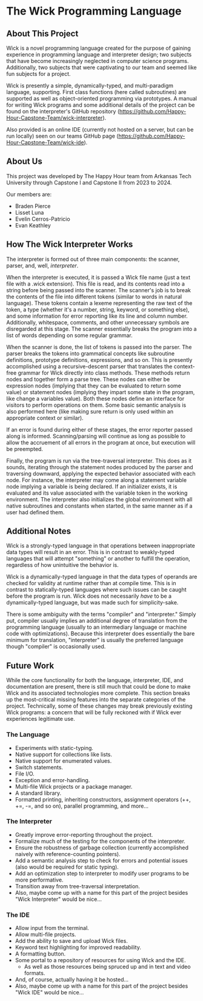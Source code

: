 # The Wick Programming Language

## About This Project
Wick is a novel programming language created for the purpose of gaining
experience in programming language and interpreter design; two subjects that
have become increasingly neglected in computer science programs. Additionally,
two subjects that were captivating to our team and seemed like fun subjects for
a project. 

Wick is presently a simple, dynamically-typed, and multi-paradigm language,
supporting. First class functions (here called subroutines) are supported as
well as object-oriented programming via prototypes. A manual for writing Wick
programs and some additional details of the project can be found on the
interpreter's GitHub repository
(https://github.com/Happy-Hour-Capstone-Team/wick-interpreter).

Also provided is an online IDE (currently not hosted on a server, but can be run
locally) seen on our teams GitHub page
(https://github.com/Happy-Hour-Capstone-Team/wick-ide).

## About Us
This project was developed by The Happy Hour team from Arkansas Tech University
through Capstone I and Capstone II from 2023 to 2024. 

Our members are:
- Braden Pierce
- Lisset Luna
- Evelin Cerros-Patricio
- Evan Keathley

## How The Wick Interpreter Works
The interpreter is formed out of three main components: the scanner, parser,
and, well, *interpreter*. 

When the interpreter is executed, it is passed a Wick file name (just a text
file with a .wick extension). This file is read, and its contents read into a
string before being passed into the scanner. The scanner's job is to break the
contents of the file into different tokens (similar to words in natural
language). These tokens contain a lexeme representing the raw text of the token,
a type (whether it's a number, string, keyword, or something else), and some
information for error reporting like its line and column number. Additionally,
whitespace, comments, and other unnecessary symbols are disregarded at this
stage. The scanner essentially breaks the program into a list of words depending
on some regular grammar. 

When the scanner is done, the list of tokens is passed into the parser. The
parser breaks the tokens into grammatical concepts like subroutine definitions,
prototype definitions, expressions, and so on. This is presently accomplished
using a recursive-descent parser that translates the context-free grammar for
Wick directly into class methods. These methods return nodes and together form a
parse tree. These nodes can either be expression nodes (implying that they can
be evaluated to return some value) or statement nodes (implying they impart some
state in the program, like change a variables value). Both these nodes define an
interface for visitors to perform operations on them. Some basic semantic
analysis is also performed here (like making sure return is only used within an
appropriate context or similar). 

If an error is found during either of these stages, the error reporter passed
along is informed. Scanning/parsing will continue as long as possible to allow
the accruement of all errors in the program at once, but execution will be
preempted. 

Finally, the program is run via the tree-traversal interpreter. This does as it
sounds, iterating through the statement nodes produced by the parser and
traversing downward, applying the expected behavior associated with each node.
For instance, the interpreter may come along a statement variable node implying
a variable is being declared. If an initializer exists, it is evaluated and its
value associated with the variable token in the working environment. The
interpreter also initializes the global environment with all native subroutines
and constants when started, in the same manner as if a user had defined them. 

## Additional Notes
Wick is a strongly-typed language in that operations between inappropriate data
types will result in an error. This is in contrast to weakly-typed languages
that will attempt "something" or another to fulfill the operation, regardless of
how unintuitive the behavior is.

Wick is a dynamically-typed language in that the data types of operands are
checked for validity at runtime rather than at compile time. This is in contrast
to statically-typed languages where such issues can be caught before the program
is run. Wick does not necessarily *have* to be a dynamically-typed language, but
was made such for simplicity-sake. 

There is some ambiguity with the terms "compiler" and "interpreter." Simply put,
compiler usually implies an additional degree of translation from the
programming language (usually to an intermediary language or machine code with
optimizations). Because this interpreter does essentially the bare minimum for
translation, "interpreter" is usually the preferred language though "compiler"
is occasionally used. 

## Future Work
While the core functionality for both the language, interpreter, IDE, and
documentation are present, there is still much that could be done to make Wick
and its associated technologies more complete. This section breaks up the
most-critical missing features into the separate categories of the project.
Technically, some of these changes may break previously existing Wick programs:
a concern that will be fully reckoned with if Wick ever experiences legitimate
use. 

### The Language
- Experiments with static-typing.
- Native support for collections like lists. 
- Native support for enumerated values. 
- Switch statements.
- File I/O.
- Exception and error-handling.
- Multi-file Wick projects or a package manager.
- A standard library. 
- Formatted printing, inheriting constructors, assignment operators (++, +=, -=,
  and so on), parallel programming, and more...

### The Interpreter
- Greatly improve error-reporting throughout the project.
- Formalize much of the testing for the components of the interpreter.
- Ensure the robustness of garbage collection (currently accomplished naively
  with reference-counting pointers). 
- Add a semantic analysis step to check for errors and potential issues (also
  would be required for static typing). 
- Add an optimization step to interpreter to modify user programs to be more
  performative.
- Transition away from tree-traversal interpretation.
- Also, maybe come up with a name for this part of the project besides "Wick
  Interpreter" would be nice...

### The IDE
- Allow input from the terminal. 
- Allow multi-file projects.
- Add the ability to save and upload Wick files.
- Keyword text highlighting for improved readability. 
- A formatting button.
- Some portal to a repository of resources for using Wick and the IDE.
  - As well as those resources being spruced up and in text and video formats. 
- And, of course, actually having it be hosted...
- Also, maybe come up with a name for this part of the project besides "Wick
  IDE" would be nice...